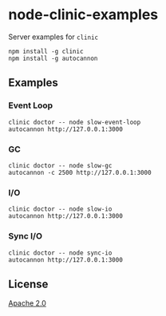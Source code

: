 # node-clinic-examples

Server examples for `clinic`

```
npm install -g clinic
npm install -g autocannon
```

## Examples

### Event Loop

```
clinic doctor -- node slow-event-loop
autocannon http://127.0.0.1:3000
```

### GC

```
clinic doctor -- node slow-gc
autocannon -c 2500 http://127.0.0.1:3000
```

### I/O

```
clinic doctor -- node slow-io
autocannon http://127.0.0.1:3000
```

### Sync I/O

```
clinic doctor -- node sync-io
autocannon http://127.0.0.1:3000
```

## License

[Apache 2.0](<https://tldrlegal.com/license/apache-license-2.0-(apache-2.0)>)
